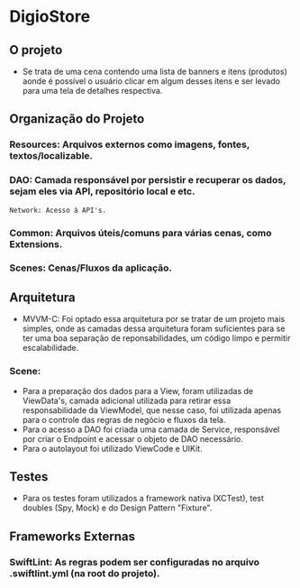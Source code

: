 # DigioStore

## O projeto
- Se trata de uma cena contendo uma lista de banners e itens (produtos) aonde é possível o usuário clicar em algum desses itens e ser levado para uma tela de detalhes respectiva. 

## Organização do Projeto
### Resources: Arquivos externos como imagens, fontes, textos/localizable.
### DAO: Camada responsável por persistir e recuperar os dados, sejam eles via API, repositório local e etc.
    Network: Acesso à API's.
### Common: Arquivos úteis/comuns para várias cenas, como Extensions.
### Scenes: Cenas/Fluxos da aplicação.

## Arquitetura
- MVVM-C: Foi optado essa arquitetura por se tratar de um projeto mais simples, onde as camadas dessa arquitetura foram suficientes para se ter uma boa separação de reponsabilidades, um código limpo e permitir escalabilidade.
### Scene:
- Para a preparação dos dados para a View, foram utilizadas de ViewData's, camada adicional utilizada para retirar essa responsabilidade da ViewModel, que nesse caso, foi utilizada apenas para o controle das regras de negócio e fluxos da tela.
- Para o acesso a DAO foi criada uma camada de Service, responsável por criar o Endpoint e acessar o objeto de DAO necessário.
- Para o autolayout foi utilizado ViewCode e UIKit.

## Testes
- Para os testes foram utilizados a framework nativa (XCTest), test doubles (Spy, Mock) e do Design Pattern "Fixture".

## Frameworks Externas
### SwiftLint: As regras podem ser configuradas no arquivo .swiftlint.yml (na root do projeto).

 
